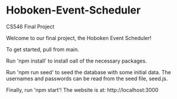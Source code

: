 # Hoboken-Event-Scheduler
CS546 Final Project

Welcome to our final project, the Hoboken Event Scheduler!

  To get started, pull from main.
  
  Run 'npm install' to install oall of the necessary packages.
  
  Run 'npm run seed' to seed the database with some initial data. The usernames and passwords can be read from the seed file, seed.js.
  
  Finally, run 'npm start'! The website is at: http://localhost:3000
